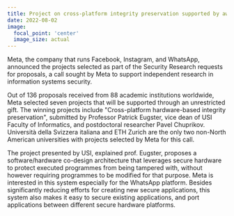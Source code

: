 ```yaml
---
title: Project on cross-platform integrity preservation supported by award from Meta/Facebook Research in Security
date: 2022-08-02
image:
  focal_point: 'center'
  image_size: actual
---
```



Meta, the company that runs Facebook, Instagram, and WhatsApp, announced the projects selected as part of the Security Research requests for proposals, a call sought by Meta to support independent research in information systems security. 


<!--more-->


Out of 136 proposals received from 88 academic institutions worldwide, Meta selected seven projects that will be supported through an unrestricted gift. The winning projects include "Cross-platform hardware-based integrity preservation", submitted by Professor Patrick Eugster, vice dean of USI Faculty of Informatics, and postdoctoral researcher Pavel Chuprikov. Università della Svizzera italiana and ETH Zurich are the only two non-North American universities with projects selected by Meta for this call.

The project presented by USI, explained prof. Eugster,  proposes a software/hardware co-design architecture that leverages secure hardware to protect executed programmes from being tampered with, without however requiring programmes to be modified for that purpose. Meta is interested in this system especially for the WhatsApp platform. Besides significantly reducing efforts for creating new secure applications, this system also makes it easy to secure existing applications, and port applications between different secure hardware platforms. 
